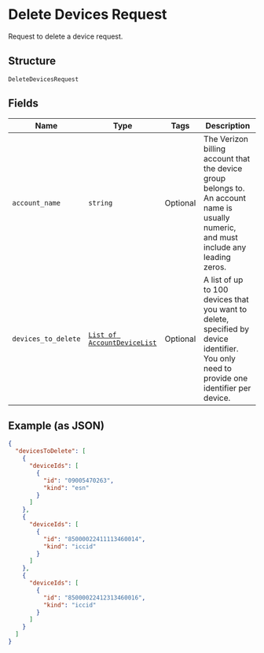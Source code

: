
# Delete Devices Request

Request to delete a device request.

## Structure

`DeleteDevicesRequest`

## Fields

| Name | Type | Tags | Description |
|  --- | --- | --- | --- |
| `account_name` | `string` | Optional | The Verizon billing account that the device group belongs to. An account name is usually numeric, and must include any leading zeros. |
| `devices_to_delete` | [`List of AccountDeviceList`](../../doc/models/account-device-list.md) | Optional | A list of up to 100 devices that you want to delete, specified by device identifier. You only need to provide one identifier per device. |

## Example (as JSON)

```json
{
  "devicesToDelete": [
    {
      "deviceIds": [
        {
          "id": "09005470263",
          "kind": "esn"
        }
      ]
    },
    {
      "deviceIds": [
        {
          "id": "85000022411113460014",
          "kind": "iccid"
        }
      ]
    },
    {
      "deviceIds": [
        {
          "id": "85000022412313460016",
          "kind": "iccid"
        }
      ]
    }
  ]
}
```

